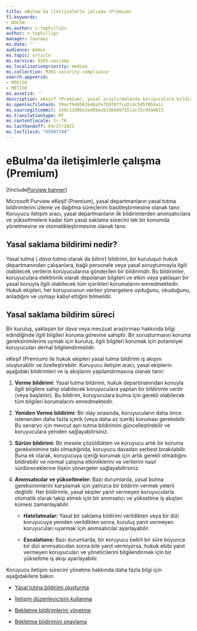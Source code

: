 ```yaml
---
title: eBulma'da iletişimlerle çalışma (Premium)
f1.keywords:
- NOCSH
ms.author: v-tophillips
author: v-tophillips
manager: laurawi
ms.date: ''
audience: Admin
ms.topic: article
ms.service: O365-seccomp
ms.localizationpriority: medium
ms.collection: M365-security-compliance
search.appverid:
- MOE150
- MET150
ms.assetid: ''
description: eKeşif (Premium), yasal araştırmalarda koruyuculara bildirimde bulunarak yasal tutma bildirimi iş akışını yönetmeyi kolaylaştırır.
ms.openlocfilehash: 59acf9dd561b46a7e7b970ffcd2c4c505f0b5a1c
ms.sourcegitcommit: e50c13d9be3ed05ecb156d497551acf2c9da9015
ms.translationtype: MT
ms.contentlocale: tr-TR
ms.lasthandoff: 04/27/2022
ms.locfileid: "65097744"
---
```

# <a name="work-with-communications-in-ediscovery-premium"></a>eBulma'da iletişimlerle çalışma (Premium)

[!include[Purview banner](../includes/purview-rebrand-banner.md)]

Microsoft Purview eKeşif (Premium), yasal departmanların yasal tutma bildirimlerini izleme ve dağıtma süreçlerini basitleştirmesine olanak tanır. Koruyucu iletişim aracı, yasal departmanların ilk bildirimlerden anımsatıcılara ve yükseltmelere kadar tüm yasal saklama sürecini tek bir konumda yönetmesine ve otomatikleştirmesine olanak tanır.

## <a name="what-is-a-legal-hold-notification"></a>Yasal saklama bildirimi nedir?

Yasal tutma ( *dava tutma* olarak da bilinir) bildirimi, bir kuruluşun hukuk departmanından çalışanlara, bağlı personele veya yasal soruşturmayla ilgili olabilecek verilerin koruyucularına gönderilen bir bildirimdir. Bu bildirimler, koruyuculara elektronik olarak depolanan bilgileri ve etkin veya yaklaşan bir yasal konuyla ilgili olabilecek tüm içerikleri korumalarını emredmektedir. Hukuk ekipleri, her koruyucunun verilen yönergelere uyduğunu, okuduğunu, anladığını ve uymayı kabul ettiğini bilmelidir.

## <a name="the-legal-hold-notification-process"></a>Yasal saklama bildirim süreci

Bir kuruluş, yaklaşan bir dava veya mevzuat araştırması hakkında bilgi edindiğinde ilgili bilgileri koruma görevine sahiptir. Bir soruşturmanın koruma gereksinimlerine uymak için kuruluş, ilgili bilgileri korumak için potansiyel koruyucuları derhal bilgilendirmelidir.

eKeşif (Premium) ile hukuk ekipleri yasal tutma bildirimi iş akışını oluşturabilir ve özelleştirebilir. Koruyucu iletişim aracı, yasal ekiplerin aşağıdaki bildirimleri ve iş akışlarını yapılandırmasına olanak tanır:

1. **Verme bildirimi:** Yasal tutma bildirimi, hukuk departmanından konuyla ilgili bilgilere sahip olabilecek koruyuculara yapılan bir bildirimle verilir (veya başlatılır). Bu bildirim, koruyuculara bulma için gerekli olabilecek tüm bilgileri korumalarını emredmektedir.

2. **Yeniden Verme bildirimi:** Bir olay sırasında, koruyucuların daha önce istenenden daha fazla içerik (veya daha az içerik) koruması gerekebilir. Bu senaryo için mevcut ayrı tutma bildirimini güncelleştirebilir ve koruyuculara yeniden sağlayabilirsiniz.

3. **Sürüm bildirimi:** Bir mesele çözüldükten ve koruyucu artık bir koruma gereksinimine tabi olmadığında, koruyucu davadan serbest bırakılabilir. Buna ek olarak, koruyucuya içeriği korumak için artık gerekli olmadığını bildirebilir ve normal çalışma etkinliklerini ve verilerini nasıl sürdüreceklerine ilişkin yönergeler sağlayabilirsiniz.

4. **Anımsatıcılar ve yükseltmeler:** Bazı durumlarda, yasal bulma gereksinimlerini karşılamak için yalnızca bir bildirim vermek yeterli değildir. Her bildirimle, yasal ekipler yanıt vermeyen koruyucularla otomatik olarak takip etmek için bir anımsatıcı ve yükseltme iş akışları kümesi zamanlayabilir.

   - **Hatırlatmalar:** Yasal bir saklama bildirimi verildikten veya bir dizi koruyucuya yeniden verildikten sonra, kuruluş yanıt vermeyen koruyucuları uyarmak için anımsatıcılar ayarlayabilir.

   - **Escalations:** Bazı durumlarda, bir koruyucu belirli bir süre boyunca bir dizi anımsatıcıdan sonra bile yanıt vermiyorsa, hukuk ekibi yanıt vermeyen koruyucuları ve yöneticilerini bilgilendirmek için bir yükseltme iş akışı ayarlayabilir.

Koruyucu iletişim sürecini yönetme hakkında daha fazla bilgi için aşağıdakilere bakın: 

- [Yasal tutma bildirimi oluşturma](create-hold-notification.md)

- [İletişim düzenleyicisini kullanma](using-communications-editor.md)

- [Bekletme bildirimlerini yönetme](manage-hold-notification.md)

- [Bekletme bildirimini onaylama](acknowledge-hold-notification.md)